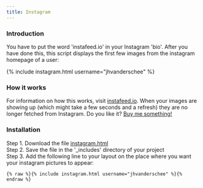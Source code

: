 ```yaml
---
title: Instagram
---
```


### Introduction

You have to put the word 'instafeed.io' in your Instagram 'bio'. After you have done this, this script displays the first few images from the instagram homepage of a user:

{% include instagram.html username="jhvanderschee" %}

### How it works

For information on how this works, visit [instafeed.io](https://www.instafeed.io). When your images are showing up (which might take a few seconds and a refresh) they are no longer fetched from Instagram. Do you like it? [Buy me something!](/donate/)

### Installation

Step 1. Download the file [instagram.html](https://raw.githubusercontent.com/jhvanderschee/jekyllcodex/gh-pages/_includes/instagram.html)
<br />Step 2. Save the file in the '_includes' directory of your project
<br />Step 3. Add the following line to your layout on the place where you want your instagram pictures to appear:

```
{% raw %}{% include instagram.html username="jhvanderschee" %}{% endraw %}
```

